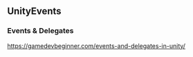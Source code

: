 ## UnityEvents




### Events & Delegates
https://gamedevbeginner.com/events-and-delegates-in-unity/


